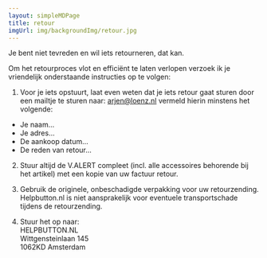 ```yaml
---
layout: simpleMDPage
title: retour
imgUrl: img/backgroundImg/retour.jpg
---
```

Je bent niet tevreden en wil iets retourneren, dat kan.

Om het retourproces vlot en efficiënt te laten verlopen verzoek ik je vriendelijk onderstaande instructies op te volgen:

1.  Voor je iets opstuurt, laat even weten dat je iets retour gaat sturen door een mailtje te sturen naar: arjen@loenz.nl
vermeld hierin minstens het volgende:
+ Je naam...
+ Je adres...
+ De aankoop datum...
+ De reden van retour...

2.  Stuur altijd de V.ALERT compleet (incl. alle accessoires behorende bij het artikel) met een kopie van uw factuur retour.

3.  Gebruik de originele, onbeschadigde verpakking voor uw retourzending. Helpbutton.nl is niet aansprakelijk voor eventuele transportschade tijdens de retourzending.

4.  Stuur het op naar:  
HELPBUTTON.NL  
Wittgensteinlaan 145  
1062KD Amsterdam  
